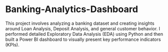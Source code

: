 # Banking-Analytics-Dashboard
This project involves analyzing a banking dataset and creating insights around Loan Analysis, Deposit Analysis, and general customer behavior. I performed detailed Exploratory Data Analysis (EDA) using Python and then built a Power BI dashboard to visually present key performance indicators (KPIs).
